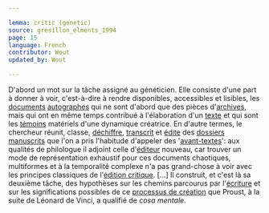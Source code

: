 ```yaml
---

lemma: critic (genetic)
source: gresillon_elments_1994
page: 15
language: French
contributor: Wout
updated_by: Wout

---
```


D'abord un mot sur la tâche assigné au généticien. Elle consiste d'une part à donner à voir, c'est-à-dire à rendre disponibles, accessibles et lisibles, les [documents](document.html) [autographes](manuscript.html) qui ne sont d'abord que des pièces d'[archives](archive.html), mais qui ont en même temps contribué à l'élaboration d'un [texte](text.html) et qui sont les [témoins](witness.html) matériels d'une dynamique créatrice. En d'autre termes, le chercheur réunit, classe, [déchiffre](deciphering.html), [transcrit](transcription.html) et [édite](editing.html) des [dossiers manuscrits](geneticDossier.html) que l'on a pris l'habitude d'appeler des '[avant-textes](avantTexte)': aux qualités de philologue il adjoint celle d'[éditeur](editorScholarly.html) nouveau, car trouver un mode de représentation exhaustif pour ces documents chaotiques, multiformes et à la temporalité complexe n'a pas grand-chose à voir avec les principes classiques de l'[édition critique](editionCritical.html). [...] Il construit, et c'est là sa deuxième tâche, des hypothèses sur les chemins parcourus par l'[écriture](writingProcess.html) et sur les significations possibles de ce [processus de création](genesis.html) que Proust, à la suite de Léonard de Vinci, a qualifié de _cosa mentale_.
